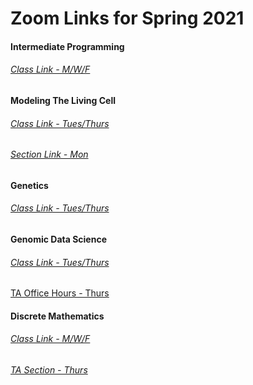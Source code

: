 # Zoom Links for Spring 2021

#### Intermediate Programming

###### [Class Link - M/W/F](https://wse.zoom.us/j/95913535126?pwd=WWxZdDBRSkU2KzYxVmlZVENVUDRnUT09)

#### Modeling The Living Cell

###### [Class Link - Tues/Thurs](https://zoom.us/j/91940422210?pwd=Y2gxak5xdHFwaXdQOGROWml2Sk0wQT09)

###### [Section Link - Mon](https://JHUBlueJays.zoom.us/j/97918070904?pwd=Z0tIcXk2VEZxUUtuQWwvejFocGdzQT09)

#### Genetics

###### [Class Link - Tues/Thurs](https://zoom.us/j/95837724427?pwd=cTVBdTY3bzRGcS9hZGlMRG5YT0lNZz09)

#### Genomic Data Science

###### [Class Link - Tues/Thurs](https://wse.zoom.us/j/92601698863?pwd=Yzg4TTd1UittZDlBSVpqVER0dHJoZz09)

[TA Office Hours - Thurs](https://www.google.com/url?q=https://JHUBlueJays.zoom.us/j/98110812248&sa=D&source=calendar&usd=2&usg=AOvVaw3fAZWtpxYok4S-QZqBC4e6)

#### Discrete Mathematics

###### [Class Link - M/W/F](https://wse.zoom.us/j/98140396313?pwd=SjhvVG9pVjJIajZtb3k2cmhFQ0ZLUT09)

###### [TA Section - Thurs](https://jhubluejays.zoom.us/j/2778324931)





